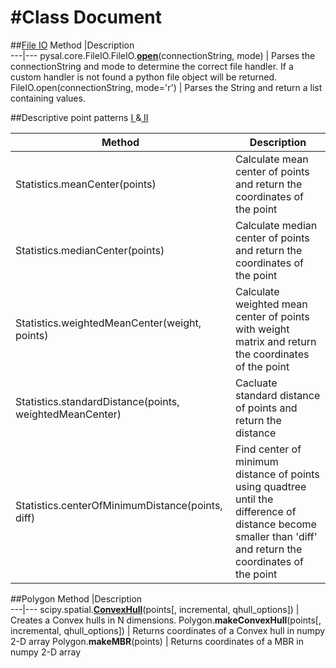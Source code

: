 #Class Document
==================
##[File IO](http://docs.scipy.org/doc/numpy/reference/generated/numpy.loadtxt.html)
Method |Description                                               
---|---
pysal.core.FileIO.FileIO.**[open](http://www.pysal.org/library/open.html#FileIO.open)**(connectionString, mode) | Parses the connectionString and mode to determine the correct file handler. If a custom handler is not found a python file object will be returned.
FileIO.open(connectionString, mode='r') | Parses the String and return a list containing values.

##Descriptive point patterns [ I ](https://github.com/GPH498598F14/GPH498598F14/blob/master/project/05_point_pattern_basics.pdf)&[ II ](https://github.com/GPH498598F14/GPH498598F14/blob/master/project/09_point_distance.pdf)

Method |Description                                               
---|---
Statistics.meanCenter(points) | Calculate mean center of points and return the coordinates of the point
Statistics.medianCenter(points) | Calculate median center of points and return the coordinates of the point
Statistics.weightedMeanCenter(weight, points) | Calculate weighted mean center of points with weight matrix and return the coordinates of the point
Statistics.standardDistance(points, weightedMeanCenter) | Cacluate standard distance of points and return the distance
Statistics.centerOfMinimumDistance(points, diff) | Find center of minimum distance of points using quadtree until the difference of distance become smaller than 'diff' and return the coordinates of the point

##Polygon
Method |Description                                               
---|---
scipy.spatial.**[ConvexHull](http://docs.scipy.org/doc/scipy-dev/reference/generated/scipy.spatial.ConvexHull.html)**(points[, incremental, qhull_options]) | Creates a Convex hulls in N dimensions.
Polygon.**makeConvexHull**(points[, incremental, qhull_options]) | Returns coordinates of a Convex hull in numpy 2-D array
Polygon.**makeMBR**(points) | Returns coordinates of a MBR in numpy 2-D array
